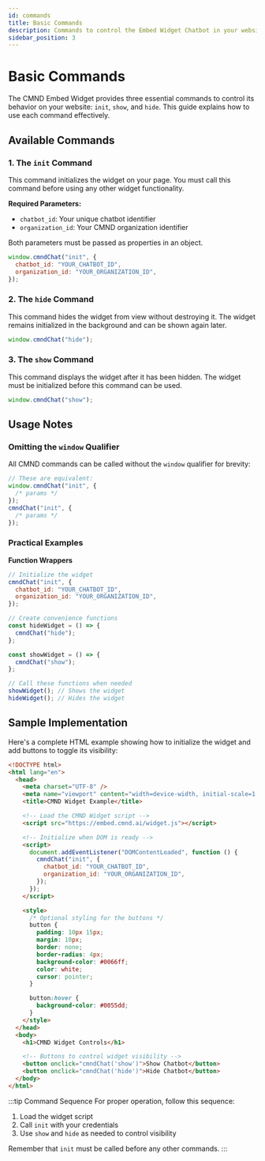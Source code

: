 ```yaml
---
id: commands
title: Basic Commands
description: Commands to control the Embed Widget Chatbot in your website.
sidebar_position: 3
---
```


# Basic Commands

The CMND Embed Widget provides three essential commands to control its behavior on your website: `init`, `show`, and `hide`. This guide explains how to use each command effectively.

## Available Commands

### 1. The `init` Command

This command initializes the widget on your page. You must call this command before using any other widget functionality.

**Required Parameters:**

- `chatbot_id`: Your unique chatbot identifier
- `organization_id`: Your CMND organization identifier

Both parameters must be passed as properties in an object.

```jsx title="JavaScript" showLineNumbers
window.cmndChat("init", {
  chatbot_id: "YOUR_CHATBOT_ID",
  organization_id: "YOUR_ORGANIZATION_ID",
});
```

### 2. The `hide` Command

This command hides the widget from view without destroying it. The widget remains initialized in the background and can be shown again later.

```jsx title="JavaScript" showLineNumbers
window.cmndChat("hide");
```

### 3. The `show` Command

This command displays the widget after it has been hidden. The widget must be initialized before this command can be used.

```jsx title="JavaScript" showLineNumbers
window.cmndChat("show");
```

## Usage Notes

### Omitting the `window` Qualifier

All CMND commands can be called without the `window` qualifier for brevity:

```jsx title="JavaScript" showLineNumbers
// These are equivalent:
window.cmndChat("init", {
  /* params */
});
cmndChat("init", {
  /* params */
});
```

### Practical Examples

**Function Wrappers**

```jsx title="JavaScript" showLineNumbers
// Initialize the widget
cmndChat("init", {
  chatbot_id: "YOUR_CHATBOT_ID",
  organization_id: "YOUR_ORGANIZATION_ID",
});

// Create convenience functions
const hideWidget = () => {
  cmndChat("hide");
};

const showWidget = () => {
  cmndChat("show");
};

// Call these functions when needed
showWidget(); // Shows the widget
hideWidget(); // Hides the widget
```

## Sample Implementation

Here's a complete HTML example showing how to initialize the widget and add buttons to toggle its visibility:

```html title="HTML" showLineNumbers
<!DOCTYPE html>
<html lang="en">
  <head>
    <meta charset="UTF-8" />
    <meta name="viewport" content="width=device-width, initial-scale=1.0" />
    <title>CMND Widget Example</title>

    <!-- Load the CMND Widget script -->
    <script src="https://embed.cmnd.ai/widget.js"></script>

    <!-- Initialize when DOM is ready -->
    <script>
      document.addEventListener("DOMContentLoaded", function () {
        cmndChat("init", {
          chatbot_id: "YOUR_CHATBOT_ID",
          organization_id: "YOUR_ORGANIZATION_ID",
        });
      });
    </script>

    <style>
      /* Optional styling for the buttons */
      button {
        padding: 10px 15px;
        margin: 10px;
        border: none;
        border-radius: 4px;
        background-color: #0066ff;
        color: white;
        cursor: pointer;
      }

      button:hover {
        background-color: #0055dd;
      }
    </style>
  </head>
  <body>
    <h1>CMND Widget Controls</h1>

    <!-- Buttons to control widget visibility -->
    <button onclick="cmndChat('show')">Show Chatbot</button>
    <button onclick="cmndChat('hide')">Hide Chatbot</button>
  </body>
</html>
```

:::tip Command Sequence
For proper operation, follow this sequence:

1. Load the widget script
2. Call `init` with your credentials
3. Use `show` and `hide` as needed to control visibility

Remember that `init` must be called before any other commands.
:::
